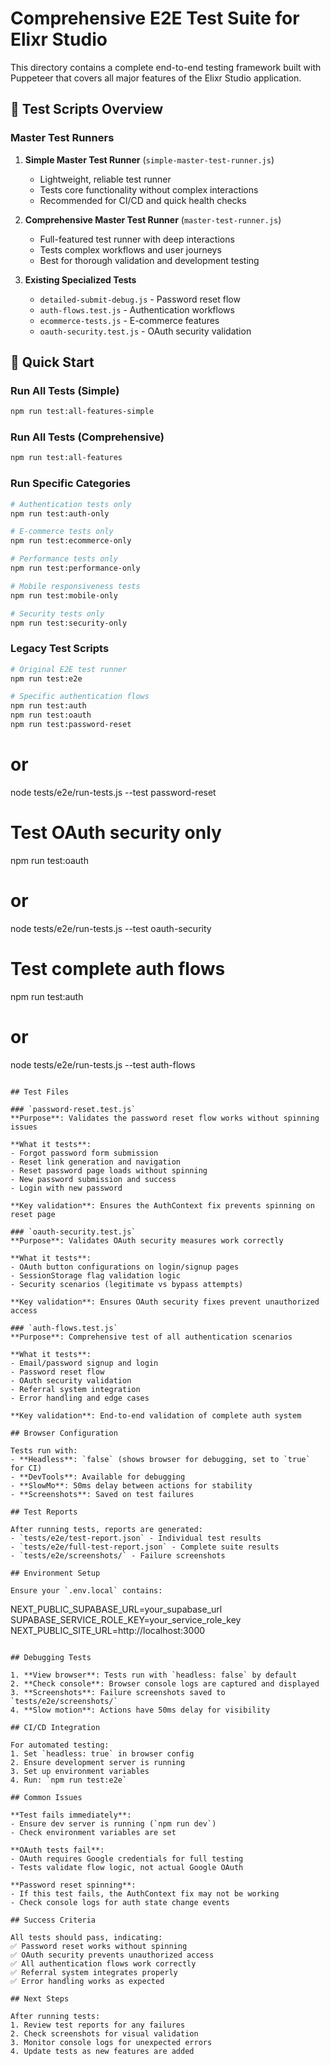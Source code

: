 # Comprehensive E2E Test Suite for Elixr Studio

This directory contains a complete end-to-end testing framework built with Puppeteer that covers all major features of the Elixr Studio application.

## 🎯 Test Scripts Overview

### Master Test Runners

1. **Simple Master Test Runner** (`simple-master-test-runner.js`)
   - Lightweight, reliable test runner
   - Tests core functionality without complex interactions
   - Recommended for CI/CD and quick health checks

2. **Comprehensive Master Test Runner** (`master-test-runner.js`)
   - Full-featured test runner with deep interactions
   - Tests complex workflows and user journeys
   - Best for thorough validation and development testing

3. **Existing Specialized Tests**
   - `detailed-submit-debug.js` - Password reset flow
   - `auth-flows.test.js` - Authentication workflows
   - `ecommerce-tests.js` - E-commerce features
   - `oauth-security.test.js` - OAuth security validation

## 🚀 Quick Start

### Run All Tests (Simple)
```bash
npm run test:all-features-simple
```

### Run All Tests (Comprehensive)
```bash
npm run test:all-features
```

### Run Specific Categories
```bash
# Authentication tests only
npm run test:auth-only

# E-commerce tests only
npm run test:ecommerce-only

# Performance tests only
npm run test:performance-only

# Mobile responsiveness tests
npm run test:mobile-only

# Security tests only
npm run test:security-only
```

### Legacy Test Scripts
```bash
# Original E2E test runner
npm run test:e2e

# Specific authentication flows
npm run test:auth
npm run test:oauth
npm run test:password-reset
```
# or
node tests/e2e/run-tests.js --test password-reset

# Test OAuth security only  
npm run test:oauth
# or
node tests/e2e/run-tests.js --test oauth-security

# Test complete auth flows
npm run test:auth
# or
node tests/e2e/run-tests.js --test auth-flows
```

## Test Files

### `password-reset.test.js`
**Purpose**: Validates the password reset flow works without spinning issues

**What it tests**:
- Forgot password form submission
- Reset link generation and navigation
- Reset password page loads without spinning
- New password submission and success
- Login with new password

**Key validation**: Ensures the AuthContext fix prevents spinning on reset page

### `oauth-security.test.js` 
**Purpose**: Validates OAuth security measures work correctly

**What it tests**:
- OAuth button configurations on login/signup pages
- SessionStorage flag validation logic
- Security scenarios (legitimate vs bypass attempts)

**Key validation**: Ensures OAuth security fixes prevent unauthorized access

### `auth-flows.test.js`
**Purpose**: Comprehensive test of all authentication scenarios

**What it tests**:
- Email/password signup and login
- Password reset flow
- OAuth security validation
- Referral system integration  
- Error handling and edge cases

**Key validation**: End-to-end validation of complete auth system

## Browser Configuration

Tests run with:
- **Headless**: `false` (shows browser for debugging, set to `true` for CI)
- **DevTools**: Available for debugging
- **SlowMo**: 50ms delay between actions for stability
- **Screenshots**: Saved on test failures

## Test Reports

After running tests, reports are generated:
- `tests/e2e/test-report.json` - Individual test results
- `tests/e2e/full-test-report.json` - Complete suite results
- `tests/e2e/screenshots/` - Failure screenshots

## Environment Setup

Ensure your `.env.local` contains:
```
NEXT_PUBLIC_SUPABASE_URL=your_supabase_url
SUPABASE_SERVICE_ROLE_KEY=your_service_role_key
NEXT_PUBLIC_SITE_URL=http://localhost:3000
```

## Debugging Tests

1. **View browser**: Tests run with `headless: false` by default
2. **Check console**: Browser console logs are captured and displayed
3. **Screenshots**: Failure screenshots saved to `tests/e2e/screenshots/`
4. **Slow motion**: Actions have 50ms delay for visibility

## CI/CD Integration

For automated testing:
1. Set `headless: true` in browser config
2. Ensure development server is running
3. Set up environment variables
4. Run: `npm run test:e2e`

## Common Issues

**Test fails immediately**: 
- Ensure dev server is running (`npm run dev`)
- Check environment variables are set

**OAuth tests fail**:
- OAuth requires Google credentials for full testing
- Tests validate flow logic, not actual Google OAuth

**Password reset spinning**:
- If this test fails, the AuthContext fix may not be working
- Check console logs for auth state change events

## Success Criteria

All tests should pass, indicating:
✅ Password reset works without spinning  
✅ OAuth security prevents unauthorized access
✅ All authentication flows work correctly
✅ Referral system integrates properly
✅ Error handling works as expected

## Next Steps

After running tests:
1. Review test reports for any failures
2. Check screenshots for visual validation
3. Monitor console logs for unexpected errors
4. Update tests as new features are added

